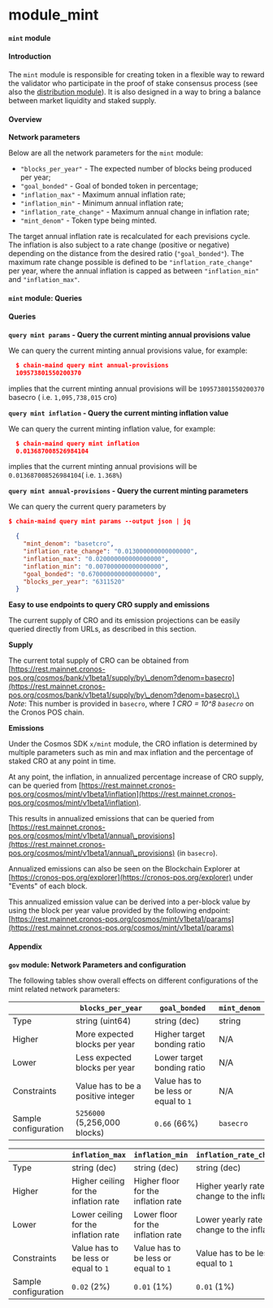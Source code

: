 # module\_mint

#### `mint` module

#### Introduction

The `mint` module is responsible for creating token in a flexible way to reward the validator who participate in the proof of stake consensus process (see also the [distribution module](module\_distribution.md)). It is also designed in a way to bring a balance between market liquidity and staked supply.

#### Overview

**Network parameters**

Below are all the network parameters for the `mint` module:

* `"blocks_per_year"` - The expected number of blocks being produced per year;
* `"goal_bonded"` - Goal of bonded token in percentage;
* `"inflation_max"` - Maximum annual inflation rate;
* `"inflation_min"` - Minimum annual inflation rate;
* `"inflation_rate_change"` - Maximum annual change in inflation rate;
* `"mint_denom"` - Token type being minted.

The target annual inflation rate is recalculated for each previsions cycle. The inflation is also subject to a rate change (positive or negative) depending on the distance from the desired ratio (`"goal_bonded"`). The maximum rate change possible is defined to be `"inflation_rate_change"` per year, where the annual inflation is capped as between `"inflation_min"` and `"inflation_max"`.

#### `mint` module: Queries

#### Queries

**`query mint params` - Query the current minting annual provisions value**

We can query the current minting annual provisions value, for example:

```json
  $ chain-maind query mint annual-provisions
  109573801550200370
```

implies that the current minting annual provisions will be `109573801550200370` basecro ( i.e. `1,095,738,015` cro)

**`query mint inflation` - Query the current minting inflation value**

We can query the current minting inflation value, for example:

```json
  $ chain-maind query mint inflation
  0.013687008526984104
```

implies that the current minting annual provisions will be `0.013687008526984104`( i.e. `1.368%`)

**`query mint annual-provisions` - Query the current minting parameters**

We can query the current query parameters by

```json
$ chain-maind query mint params --output json | jq

  {
    "mint_denom": "basetcro",
    "inflation_rate_change": "0.013000000000000000",
    "inflation_max": "0.020000000000000000",
    "inflation_min": "0.007000000000000000",
    "goal_bonded": "0.670000000000000000",
    "blocks_per_year": "6311520"
  }
```



**Easy to use endpoints to query CRO supply and emissions**

The current supply of CRO and its emission projections can be easily queried directly from URLs, as described in this section.

**Supply**

The current total supply of CRO can be obtained from \
[https://rest.mainnet.cronos-pos.org/cosmos/bank/v1beta1/supply/by\_denom?denom=basecro](https://rest.mainnet.cronos-pos.org/cosmos/bank/v1beta1/supply/by\_denom?denom=basecro).\
\
_Note_: This number is provided in `basecro`, where _1 CRO = 10^8 `basecro`_ on the Cronos POS chain.

**Emissions**

Under the Cosmos SDK `x/mint` module, the CRO inflation is determined by multiple parameters such as min and max inflation and the percentage of staked CRO at any point in time.

At any point, the inflation, in annualized percentage increase of CRO supply, can be queried from [https://rest.mainnet.cronos-pos.org/cosmos/mint/v1beta1/inflation](https://rest.mainnet.cronos-pos.org/cosmos/mint/v1beta1/inflation).

This results in annualized emissions that can be queried from \
[https://rest.mainnet.cronos-pos.org/cosmos/mint/v1beta1/annual\_provisions](https://rest.mainnet.cronos-pos.org/cosmos/mint/v1beta1/annual\_provisions) (in `basecro`).

Annualized emissions can also be seen on the Blockchain Explorer at [https://cronos-pos.org/explorer](https://cronos-pos.org/explorer) under "Events" of each block.

This annualized emission value can be derived into a per-block value by using the block per year value provided by the following endpoint:  [https://rest.mainnet.cronos-pos.org/cosmos/mint/v1beta1/params](https://rest.mainnet.cronos-pos.org/cosmos/mint/v1beta1/params)

#### Appendix

**`gov` module: Network Parameters and configuration**

The following tables show overall effects on different configurations of the mint related network parameters:

|                      | `blocks_per_year`                  | `goal_bonded`                        | `mint_denom` |
| -------------------- | ---------------------------------- | ------------------------------------ | ------------ |
| Type                 | string (uint64)                    | string (dec)                         | string       |
| Higher               | More expected blocks per year      | Higher target bonding ratio          | N/A          |
| Lower                | Less expected blocks per year      | Lower target bonding ratio           | N/A          |
| Constraints          | Value has to be a positive integer | Value has to be less or equal to `1` | N/A          |
| Sample configuration | `5256000` (5,256,000 blocks)       | `0.66` (66%)                         | `basecro`    |

|                      | `inflation_max`                       | `inflation_min`                      | `inflation_rate_change`                       |
| -------------------- | ------------------------------------- | ------------------------------------ | --------------------------------------------- |
| Type                 | string (dec)                          | string (dec)                         | string (dec)                                  |
| Higher               | Higher ceiling for the inflation rate | Higher floor for the inflation rate  | Higher yearly rate of change to the inflation |
| Lower                | Lower ceiling for the inflation rate  | Lower floor for the inflation rate   | Lower yearly rate of change to the inflation  |
| Constraints          | Value has to be less or equal to `1`  | Value has to be less or equal to `1` | Value has to be less or equal to `1`          |
| Sample configuration | `0.02` (2%)                           | `0.01` (1%)                          | `0.01` (1%)                                   |
